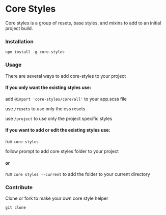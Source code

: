 # Core Styles

Core styles is a group of resets, base styles, and mixins to add to an initial project build.

### Installation

`npm install -g core-styles`

### Usage

There are several ways to add core-styles to your project

#### If you only want the existing styles use:

add `@import 'core-styles/core/all'` to your app.scss file

use `/resets` to use only the css resets

use `/project` to use only the project specific styles

#### If you want to add or edit the existing styles use:

run `core-styles`

follow prompt to add core styles folder to your project

#### or

run `core styles --current` to add the folder to your current directory

### Contribute

Clone or fork to make your own core style helper

`git clone `
